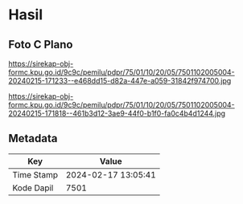 # Hasil

## Foto C Plano

https://sirekap-obj-formc.kpu.go.id/9c9c/pemilu/pdpr/75/01/10/20/05/7501102005004-20240215-171233--e468dd15-d82a-447e-a059-31842f974700.jpg

https://sirekap-obj-formc.kpu.go.id/9c9c/pemilu/pdpr/75/01/10/20/05/7501102005004-20240215-171818--461b3d12-3ae9-44f0-b1f0-fa0c4b4d1244.jpg


## Metadata

| Key        | Value               |
| ---------- | ------------------- |
| Time Stamp | 2024-02-17 13:05:41 |
| Kode Dapil | 7501                |



